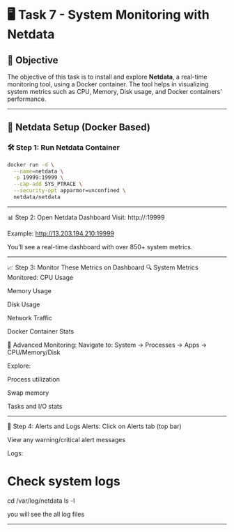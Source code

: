 # 🖥️ Task 7 - System Monitoring with Netdata 

## 📌 Objective
The objective of this task is to install and explore **Netdata**, a real-time monitoring tool, using a Docker container. The tool helps in visualizing system metrics such as CPU, Memory, Disk usage, and Docker containers' performance.

---

## 🐳 Netdata Setup (Docker Based)

### 🛠️ Step 1: Run Netdata Container
```bash
docker run -d \
  --name=netdata \
  -p 19999:19999 \
  --cap-add SYS_PTRACE \
  --security-opt apparmor=unconfined \
  netdata/netdata
```
---

📊 Step 2: Open Netdata Dashboard
Visit: http://<your-ec2-public-ip>:19999

Example: http://13.203.194.210:19999

You’ll see a real-time dashboard with over 850+ system metrics.

---

📈 Step 3: Monitor These Metrics on Dashboard
🔍 System Metrics Monitored:
CPU Usage

Memory Usage

Disk Usage

Network Traffic

Docker Container Stats

🧪 Advanced Monitoring:
Navigate to: System → Processes → Apps → CPU/Memory/Disk

Explore:

Process utilization

Swap memory

Tasks and I/O stats

---

🔔 Step 4: Alerts and Logs
Alerts:
Click on Alerts tab (top bar)

View any warning/critical alert messages

Logs:
# Check system logs
cd /var/log/netdata
ls -l

you will see the all log files

---

